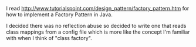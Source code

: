 I read http://www.tutorialspoint.com/design_pattern/factory_pattern.htm
 for how to implement a Factory Pattern in Java.
 
I decided there was no reflection abuse so decided to write one that reads
 class mappings from a config file which is more like the concept I'm
 familiar with when I think of "class factory".
